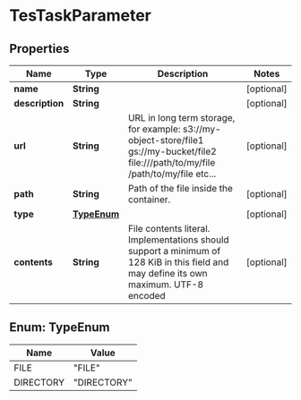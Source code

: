 
# TesTaskParameter

## Properties
Name | Type | Description | Notes
------------ | ------------- | ------------- | -------------
**name** | **String** |  |  [optional]
**description** | **String** |  |  [optional]
**url** | **String** | URL in long term storage, for example: s3://my-object-store/file1 gs://my-bucket/file2 file:///path/to/my/file /path/to/my/file etc... |  [optional]
**path** | **String** | Path of the file inside the container. |  [optional]
**type** | [**TypeEnum**](#TypeEnum) |  |  [optional]
**contents** | **String** | File contents literal.  Implementations should support a minimum of 128 KiB in this field and may define its own maximum. UTF-8 encoded |  [optional]


<a name="TypeEnum"></a>
## Enum: TypeEnum
Name | Value
---- | -----
FILE | &quot;FILE&quot;
DIRECTORY | &quot;DIRECTORY&quot;



